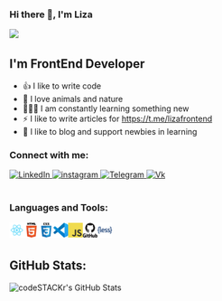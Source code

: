 ### Hi there 👋, I'm Liza

<!--
**Elsiesmile/elsiesmile** is a ✨ _special_ ✨ repository because its `README.md` (this file) appears on your GitHub profile.

Here are some ideas to get you started:

- 🔭 I’m currently working on ...
- 🌱 I’m currently learning ...
- 👯 I’m looking to collaborate on ...
- 🤔 I’m looking for help with ...
- 💬 Ask me about ...
- 📫 How to reach me: ...
- 😄 Pronouns: ...
- ⚡ Fun fact: ...
-->
![](https://komarev.com/ghpvc/?username=Elsiesmile)
## I'm FrontEnd Developer

- 👍 I like to write code
- 🌱 I love animals and nature
- 👩🏻‍💻 I am constantly learning something new
- ⚡ I like to write articles for https://t.me/lizafrontend
- 🤝 I like to blog and support newbies in learning


### Connect with me:

<div id="badges">
  <a href="https://www.linkedin.com/in/elizaveta-ivanova-31a246251/">
    <img src="https://cdn.jsdelivr.net/npm/simple-icons@v3/icons/linkedin.svg" width="26px" alt="LinkedIn"/>
  </a>
  <a href="https://www.instagram.com/liza.frontend/">
    <img src="https://cdn.jsdelivr.net/npm/simple-icons@v3/icons/instagram.svg" width="26px" alt="instagram"/>
  </a>
  <a href="https://t.me/lizaafrontend">
    <img src="https://cdn-icons-png.flaticon.com/512/5728/5728145.png" width="26px" alt="Telegram"/>
	  <a href="https://vk.com/elsiesmile2288">
    <img src="https://cdn.jsdelivr.net/npm/simple-icons@v3/icons/vk.svg" width="26px" alt="Vk"/>
  </a>
</div>

<br />

###  Languages and Tools:

<img align="left" alt="React" width="26px" src="https://raw.githubusercontent.com/github/explore/80688e429a7d4ef2fca1e82350fe8e3517d3494d/topics/react/react.png" />
<img align="left" alt="HTML5" width="26px" src="https://raw.githubusercontent.com/github/explore/80688e429a7d4ef2fca1e82350fe8e3517d3494d/topics/html/html.png" />
<img align="left" alt="CSS3" width="26px" src="https://raw.githubusercontent.com/github/explore/80688e429a7d4ef2fca1e82350fe8e3517d3494d/topics/css/css.png" />
<img align="left" alt="Visual Studio Code" width="26px" src="https://raw.githubusercontent.com/github/explore/80688e429a7d4ef2fca1e82350fe8e3517d3494d/topics/visual-studio-code/visual-studio-code.png" />
<img align="left" alt="JavaScript" width="26px" src="https://raw.githubusercontent.com/github/explore/80688e429a7d4ef2fca1e82350fe8e3517d3494d/topics/javascript/javascript.png" />
<img align="left" alt="JavaScript" width="26px" src="https://raw.githubusercontent.com/devicons/devicon/1119b9f84c0290e0f0b38982099a2bd027a48bf1/icons/github/github-original-wordmark.svg"/>
<img align="left" alt="JavaScript" width="26px" src="https://raw.githubusercontent.com/devicons/devicon/1119b9f84c0290e0f0b38982099a2bd027a48bf1/icons/less/less-plain-wordmark.svg"/>

</br>
</br>


## GitHub Stats:
   <img align="left" alt="codeSTACKr's GitHub Stats" src="https://github-readme-stats.vercel.app/api/top-langs/?username=elsiesmile&langs_count=8&layout=compact" />

